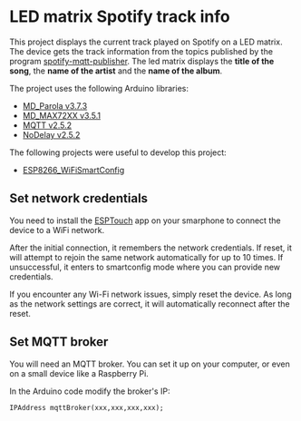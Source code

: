 # LED matrix Spotify track info

This project displays the current track played on Spotify on a LED matrix.
The device gets the track information from the topics published by the program [spotify-mqtt-publisher](https://github.com/falb18/spotify-mqtt-publisher).
The led matrix displays the **title of the song**, the **name of the artist** and the **name of the album**.

The project uses the following Arduino libraries:
- [MD_Parola v3.7.3](https://github.com/MajicDesigns/MD_Parola)
- [MD_MAX72XX v3.5.1](https://github.com/MajicDesigns/MD_MAX72xx)
- [MQTT v2.5.2](https://github.com/256dpi/arduino-mqtt)
- [NoDelay v2.5.2](https://github.com/M-tech-Creations/NoDelay)

The following projects were useful to develop this project:
- [ESP8266_WiFiSmartConfig](https://github.com/usemodj/ESP8266_WiFiSmartConfig)

## Set network credentials

You need to install the [ESPTouch](https://github.com/EspressifApp/EsptouchForAndroid) app on your smarphone to connect
the device to a WiFi network.

After the initial connection, it remembers the network credentials. If reset, it will attempt to rejoin the same network
automatically for up to 10 times. If unsuccessful, it enters to smartconfig mode where you can provide new credentials.

If you encounter any Wi-Fi network issues, simply reset the device. As long as the network settings are correct, it will
automatically reconnect after the reset.

## Set MQTT broker

You will need an MQTT broker. You can set it up on your computer, or even on a small device like a Raspberry Pi.

In the Arduino code modify the broker's IP:
```arduino
IPAddress mqttBroker(xxx,xxx,xxx,xxx);
```